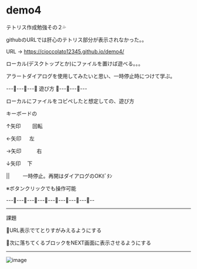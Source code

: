 # demo4


テトリス作成勉強その２💦

githubのURLでは肝心のテトリス部分が表示されなかった。。

URL →  https://cioccolato12345.github.io/demo4/

ローカル(デスクトップとか)にファイルを置けば遊べる。。。

アラートダイアログを使用してみたいと思い、一時停止時につけて学ぶ。


---🔰---🔰---🔰 遊び方 🔰---🔰---🔰---

ローカルにファイルをコピペしたと想定しての、遊び方

キーボードの

↑矢印 　　回転

←矢印  　 左

→矢印　　　右

↓矢印　   下

||   　 　一時停止。再開はダイアログのOKﾎﾞﾀﾝ


※ボタンクリックでも操作可能

---🔰---🔰---🔰---🔰---🔰---🔰---🔰---🔰--


-----------------------

課題

🐥URL表示でてとりすがみえるようにする

🐥次に落ちてくるブロックをNEXT画面に表示させるようにする

-----------------------



![image](https://user-images.githubusercontent.com/92945582/138570042-cec01902-341c-42ff-a6b2-5098c00477ac.png)

